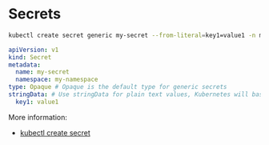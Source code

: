 # Secrets

```sh
kubectl create secret generic my-secret --from-literal=key1=value1 -n my-namespace --dry-run=client -o yaml
```

```yaml
apiVersion: v1
kind: Secret
metadata:
  name: my-secret
  namespace: my-namespace
type: Opaque # Opaque is the default type for generic secrets
stringData: # Use stringData for plain text values, Kubernetes will base64 encode it
  key1: value1
```

More information:

- [kubectl create secret](https://kubernetes.io/docs/reference/kubectl/generated/kubectl_create/kubectl_create_secret/)
